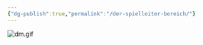 ```yaml
---
{"dg-publish":true,"permalink":"/der-spielleiter-bereich/"}
---
```


![dm.gif](/img/user/4%20Dateien/dm.gif)

